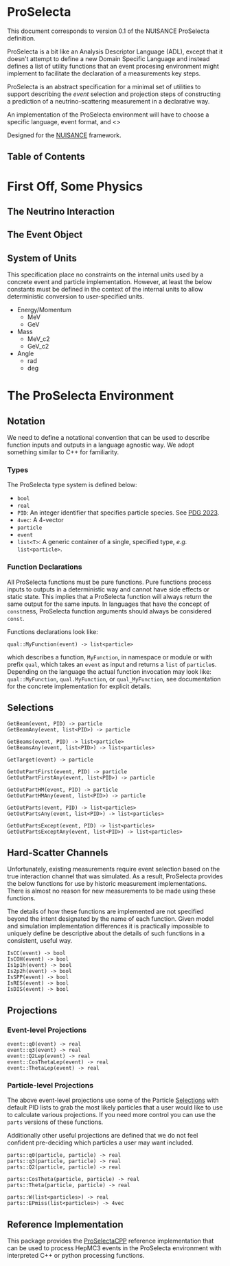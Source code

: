 # ProSelecta

This document corresponds to version 0.1 of the NUISANCE ProSelecta definition.

ProSelecta is a bit like an Analysis Descriptor Language (ADL), except that it doesn't attempt to define a new Domain Specific Language and instead defines a list of utility functions that an event procesing environment might implement to facilitate the declaration of a measurements key steps.

ProSelecta is an abstract specification for a minimal set of utilities to support describing the _event_ selection and projection steps of constructing a prediction of a neutrino-scattering measurement in a declarative way. 

An implementation of the ProSelecta environment will have to choose a specific language, event format, and <>

Designed for the [NUISANCE](https://github.com/NUISANCEMC/nuisance) framework.

## Table of Contents

# First Off, Some Physics

## The Neutrino Interaction

## The Event Object

## System of Units

This specification place no constraints on the internal units used by a concrete event and particle implementation. However, at least the below constants must be defined in the context of the internal units to allow deterministic conversion to user-specified units.

* Energy/Momentum
  - MeV
  - GeV
* Mass
  - MeV_c2
  - GeV_c2
* Angle
  - rad
  - deg

# The ProSelecta Environment

## Notation

We need to define a notational convention that can be used to describe function inputs and outputs in a language agnostic way. We adopt something similar to C++ for familiarity.

### Types

The ProSelecta type system is defined below:

* `bool`
* `real`
* `PID`: An integer identifier that specifies particle species. See [PDG 2023](https://pdg.lbl.gov/2023/mcdata/mc_particle_id_contents.html).
* `4vec`: A 4-vector 
* `particle`
* `event`
* `list<T>`: A generic container of a single, specified type, _e.g._ `list<particle>`.

### Function Declarations

All ProSelecta functions must be pure functions. Pure functions process inputs to outputs in a deterministic way and cannot have side effects or static state. This implies that a ProSelecta function will always return the same output for the same inputs. In languages that have the concept of `const`ness, ProSelecta function arguments should always be considered `const`.

Functions declarations look like:

```qual::MyFunction(event) -> list<particle>```

which describes a function, `MyFunction`, in namespace or module or with prefix `qual`, which takes an `event` as input and returns a `list` of `particle`s. Depending on the language the actual function invocation may look like: `qual::MyFunction`, `qual.MyFunction`, or `qual_MyFunction`, see documentation for the concrete implementation for explicit details.

## Selections

```
GetBeam(event, PID) -> particle
GetBeamAny(event, list<PID>) -> particle

GetBeams(event, PID) -> list<particle>
GetBeamsAny(event, list<PID>) -> list<particles>

GetTarget(event) -> particle

GetOutPartFirst(event, PID) -> particle
GetOutPartFirstAny(event, list<PID>) -> particle

GetOutPartHM(event, PID) -> particle
GetOutPartHMAny(event, list<PID>) -> particle

GetOutParts(event, PID) -> list<particles>
GetOutPartsAny(event, list<PID>) -> list<particles>

GetOutPartsExcept(event, PID) -> list<particles>
GetOutPartsExceptAny(event, list<PID>) -> list<particles>
```

## Hard-Scatter Channels

Unfortunately, existing measurements require event selection based on the true interaction channel that was simulated. As a result, ProSelecta provides the below functions for use by historic measurement implementations. There is almost no reason for new measurements to be made using these functions.

The details of how these functions are implemented are not specified beyond the intent designated by the name of each function. Given model and simulation implementation differences it is practically impossible to uniquely define be descriptive about the details of such functions in a consistent, useful way.

```
IsCC(event) -> bool
IsCOH(event) -> bool
Is1p1h(event) -> bool
Is2p2h(event) -> bool
IsSPP(event) -> bool
IsRES(event) -> bool
IsDIS(event) -> bool
```

## Projections

### Event-level Projections

```
event::q0(event) -> real
event::q3(event) -> real
event::Q2Lep(event) -> real
event::CosThetaLep(event) -> real
event::ThetaLep(event) -> real
```

### Particle-level Projections

The above event-level projections use some of the Particle [Selections](#selections) with default PID lists to grab the most likely particles that a user would like to use to calculate various projections. If you need more control you can use the `parts` versions of these functions.

Additionally other useful projections are defined that we do not feel confident pre-deciding which particles a user may want included.

```
parts::q0(particle, particle) -> real
parts::q3(particle, particle) -> real
parts::Q2(particle, particle) -> real

parts::CosTheta(particle, particle) -> real
parts::Theta(particle, particle) -> real

parts::W(list<particles>) -> real
parts::EPmiss(list<particles>) -> 4vec
```

## Reference Implementation

This package provides the [ProSelectaCPP](README.md) reference implementation that can be used to process HepMC3 events in the ProSelecta environment with interpreted C++ or python processing functions.